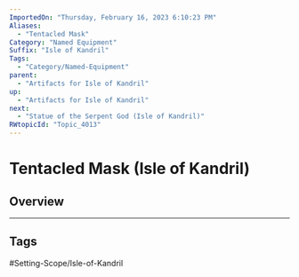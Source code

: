 ```yaml
---
ImportedOn: "Thursday, February 16, 2023 6:10:23 PM"
Aliases:
  - "Tentacled Mask"
Category: "Named Equipment"
Suffix: "Isle of Kandril"
Tags:
  - "Category/Named-Equipment"
parent:
  - "Artifacts for Isle of Kandril"
up:
  - "Artifacts for Isle of Kandril"
next:
  - "Statue of the Serpent God (Isle of Kandril)"
RWtopicId: "Topic_4013"
---
```

# Tentacled Mask (Isle of Kandril)
## Overview

---
## Tags
#Setting-Scope/Isle-of-Kandril

